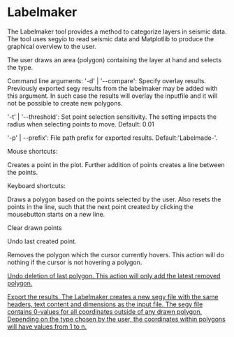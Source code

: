# Labelmaker #

The Labelmaker tool provides a method to categorize layers in seismic data.
The tool uses segyio to read seismic data and Matplotlib to produce the
graphical overview to the user.

The user draws an area (polygon) containing the layer at hand and selects
the type.

Command line arguments:
'-d' | '--compare':   Specify overlay results. Previously exported segy results
                      from the labelmaker may be added with this argument.
                      In such case the results will overlay the inputfile and
                      it will not be possible to create new polygons.

'-t' | '--threshold': Set point selection sensitivity. The setting impacts the
                      radius when selecting points to move. Default: 0.01

'-p' | --prefix':     File path prefix for exported results.
                      Default:'Labelmade-'.

Mouse shortcuts:

<Left Mousebutton> Creates a point in the plot. Further addition of points
                   creates a line between the points.

Keyboard shortcuts:

<enter>  Draws a polygon based on the points selected by the user. Also resets
         the points in the line, such that the next point created by clicking
         the mousebutton starts on a new line.

<escape> Clear drawn points

<z>      Undo last created point.

<d>      Removes the polygon which the cursor currently hovers. This action
         will do nothing if the cursor is not hovering a polygon.

<u>      Undo deletion of last polygon. This action will only add the latest
         removed polygon.

<e>      Export the results. The Labelmaker creates a new segy file with the
         same headers, text content and dimensions as the input file. The segy
         file contains 0-values for all coordinates outside of any drawn
         polygon. Depending on the type chosen by the user, the coordinates
         within polygons will have values from 1 to n.